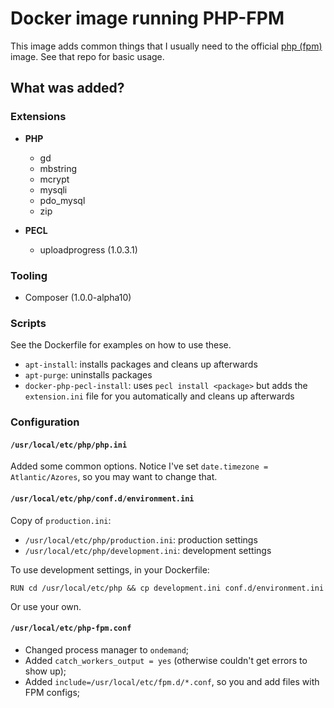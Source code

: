 # Docker image running PHP-FPM

This image adds common things that I usually need to the official [php (fpm)](https://registry.hub.docker.com/_/php/) image. See that repo for basic usage.


## What was added?

### Extensions

* **PHP**
    * gd
    * mbstring
    * mcrypt
    * mysqli
    * pdo_mysql
    * zip

* **PECL**
    * uploadprogress (1.0.3.1)

### Tooling

* Composer (1.0.0-alpha10)

### Scripts

See the Dockerfile for examples on how to use these.

* `apt-install`: installs packages and cleans up afterwards
* `apt-purge`: uninstalls packages
* `docker-php-pecl-install`: uses `pecl install <package>` but adds the `extension.ini` file for you automatically and cleans up afterwards

### Configuration

#### `/usr/local/etc/php/php.ini`

Added some common options. Notice I've set `date.timezone = Atlantic/Azores`, so you may want to change that.

#### `/usr/local/etc/php/conf.d/environment.ini`

Copy of `production.ini`:

* `/usr/local/etc/php/production.ini`: production settings
* `/usr/local/etc/php/development.ini`: development settings

To use development settings, in your Dockerfile:

    RUN cd /usr/local/etc/php && cp development.ini conf.d/environment.ini

Or use your own.

#### `/usr/local/etc/php-fpm.conf`

* Changed process manager to `ondemand`;
* Added `catch_workers_output = yes` (otherwise couldn't get errors to show up);
* Added `include=/usr/local/etc/fpm.d/*.conf`, so you and add files with FPM configs;
